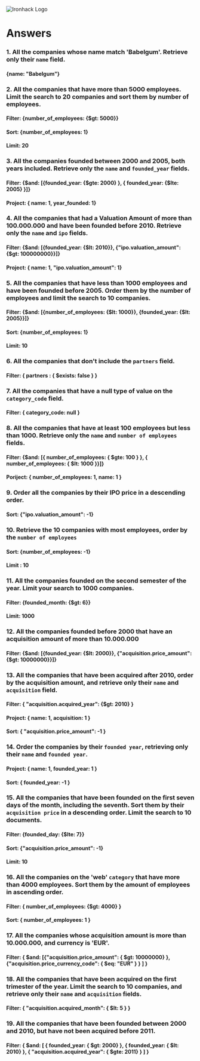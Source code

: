 ![Ironhack Logo](https://i.imgur.com/1QgrNNw.png)

# Answers

### 1. All the companies whose name match 'Babelgum'. Retrieve only their `name` field.

#### {name: "Babelgum"}

### 2. All the companies that have more than 5000 employees. Limit the search to 20 companies and sort them by **number of employees**.

#### Filter: {number_of_employees: {$gt: 5000}}
#### Sort: {number_of_employees: 1}
#### Limit: 20

### 3. All the companies founded between 2000 and 2005, both years included. Retrieve only the `name` and `founded_year` fields.
#### Filter: {$and: [{founded_year: {$gte: 2000} }, { founded_year: {$lte: 2005} }]}
#### Project: { name: 1, year_founded: 1}

### 4. All the companies that had a Valuation Amount of more than 100.000.000 and have been founded before 2010. Retrieve only the `name` and `ipo` fields.
#### Filter: {$and: [{founded_year: {$lt: 2010}}, {"ipo.valuation_amount": {$gt: 100000000}}]}
#### Project: { name: 1, "ipo.valuation_amount": 1}

### 5. All the companies that have less than 1000 employees and have been founded before 2005. Order them by the number of employees and limit the search to 10 companies.
#### Filter: {$and: [{number_of_employees: {$lt: 1000}}, {founded_year: {$lt: 2005}}]}
#### Sort: {number_of_employees: 1}
#### Limit: 10

### 6. All the companies that don't include the `partners` field.
#### Filter: { partners : { $exists: false } }

### 7. All the companies that have a null type of value on the `category_code` field.
#### Filter: { category_code: null }

### 8. All the companies that have at least 100 employees but less than 1000. Retrieve only the `name` and `number of employees` fields.
#### Filter: {$and: [{ number_of_employees: { $gte: 100 } }, { number_of_employees: { $lt: 1000 }}]}
#### Poriject: { number_of_employees: 1, name: 1 }


### 9. Order all the companies by their IPO price in a descending order.
#### Sort: {"ipo.valuation_amount": -1}

### 10. Retrieve the 10 companies with most employees, order by the `number of employees`
#### Sort: {number_of_employees: -1}
#### Limit : 10


### 11. All the companies founded on the second semester of the year. Limit your search to 1000 companies.
#### Filter: {founded_month: {$gt: 6}}
#### Limit: 1000

### 12. All the companies founded before 2000 that have an acquisition amount of more than 10.000.000
#### Filter: {$and: [{founded_year: {$lt: 2000}}, {"acquisition.price_amount": {$gt: 10000000}}]}

### 13. All the companies that have been acquired after 2010, order by the acquisition amount, and retrieve only their `name` and `acquisition` field.
#### Filter: { "acquisition.acquired_year": {$gt: 2010} }
#### Project: { name: 1, acquisition: 1 }
#### Sort: { "acquisition.price_amount": -1 }


### 14. Order the companies by their `founded year`, retrieving only their `name` and `founded year`.
#### Project: { name: 1, founded_year: 1 }
#### Sort: { founded_year: -1 }


### 15. All the companies that have been founded on the first seven days of the month, including the seventh. Sort them by their `acquisition price` in a descending order. Limit the search to 10 documents.
#### Filter: {founded_day: {$lte: 7}}
#### Sort: {"acquisition.price_amount": -1}
#### Limit: 10


### 16. All the companies on the 'web' `category` that have more than 4000 employees. Sort them by the amount of employees in ascending order.
#### Filter: { number_of_employees: {$gt: 4000} }
#### Sort: { number_of_employees: 1 }

### 17. All the companies whose acquisition amount is more than 10.000.000, and currency is 'EUR'.
#### Filter: { $and: [{"acquisition.price_amount": { $gt: 10000000} }, {"acquisition.price_currency_code": { $eq: "EUR" } }  ] }

### 18. All the companies that have been acquired on the first trimester of the year. Limit the search to 10 companies, and retrieve only their `name` and `acquisition` fields.
#### Filter: { "acquisition.acquired_month": { $lt: 5 } }

### 19. All the companies that have been founded between 2000 and 2010, but have not been acquired before 2011.
#### Filter: { $and: [ { founded_year: { $gt: 2000} }, { founded_year: { $lt: 2010} }, { "acquisition.acquired_year": { $gte: 2011} }  ] }
